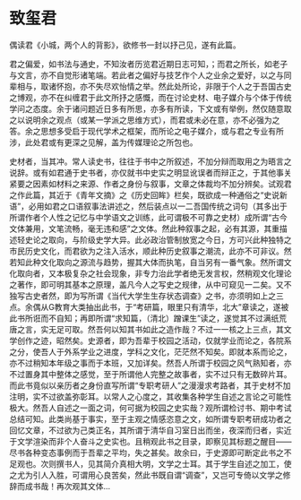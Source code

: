 # 致玺君

偶读君《小城，两个人的背影》，欲修书一封以抒己见，遂有此篇。

君之偏爱，如书法与通史，不知汝者历览君近期日志可知，；而君之所长，如老子与文言，亦不自觉形诸笔端。若此者之偏好与技艺作个人之业余之爱好，以之与同辈相与，取诸怀抱，亦不失尽欢怡情之举。然此处所论，非限于个人之于吾国古史之博观，亦不在纠缠君于此文所抒之感慨，而在讨论史材、电子媒介与个体于传统学问之态度。余于诸问题近日多有所思，亦多有所读，下文或有举例，然仅随意取之以说明余之观点（或某一学派之思维方式），而君或未必在意，亦不必强为之答。余之思想多受启于现代学术之框架，而所论之电子媒介，或与君之专业有所涉，此处君或有更深之见解，盖为传媒理论之所包也。

史材者，当其冲。常人读史书，往往于书中之所叙述，不加分辩而取用之为晤言之说辞。或有如君通于史书者，亦仅就书中史实之明显讹误者而辩正之，于其他事关紧要之因素如材料之来源、作者之身份与叙事，文章之体裁均不加分辨矣。试观君之作此篇，其近于《青年文摘》之《历史回眸》栏矣，既欲成一种通俗之“史说新语”，必用如君之口语叙事法讲述之，然后装点以一二吾国传统之词句（其多出于所谓作者个人性之记忆与中学语文之训练，此可谓极不可靠之史材）成所谓“古今文体兼用，文笔流畅，毫无违和感”之文体。然此种叙事之起，必有其源，其重描述轻史论之取向，与阶级史学大异。此必政治管制放宽之今日，方可兴此种独特之市民历史文化，而君欲为之注入活水，顺此种历史叙事之潮流，此亦不可非议。然若知此种文化取向之源流与趋势，握其大体而执笔，自当另有一番气象。然所谓文化取向者，又本极复杂之社会现象，非专力治此学者绝无发言权，然稍观文化理论之著作，即可明其基本之原理，盖凡今人之写史之规律，从中可窥见一二矣。又不独写古史者然，即为写所谓《当代大学生生存状态调查》之书，亦须明如上之三点。余偶从G教育大类抽出此书，于“考研篇，眼里只有清华，北大”章读之，遂被此书所诳而不自知；再即所谓“求知篇，（清北）蹭课生”读之，遂觉其不过满纸荒唐之言，实无足可取。然吾何以知其书如此之造作哉？不过一一核之上三点，其文学创作之迹，昭然矣。史源者，即为吾辈于校园之活动，仅就学业而论之，各院系之分，使吾人于外系学业之进度，学科之文化，茫茫然不知矣。即就本系而论之，亦不过稍知本年级之事而于本班，又加详矣。然吾人所谓于校园之风气熟知者，亦不过置身其中整体之感觉，至于所谓他人完整之故事者，实不过只有无数碎片耳。而此书竟似以亲历者之身份直写所谓“专职考研人”之漫漫求考路者，其于史材不加注明，实不过欲盖弥彰耳。以常人之心度之，其收集各种学生自述之言论之可能性极大。然吾人自述之一面之词，何可据为校园之史实哉？观所谓检讨书、期中考试总结可知。此类尚基于事实，至于主观之情感恣意之文，如所谓专职考研成功者之回忆文章，不过欲为己类正名，其所谓于清华自习室日出而坐，夜深而归者，实近于文学渲染而非个人奋斗之史实也。且稍观此书之目录，即察见其标题之醒目——尽书各种变态事例而于吾辈之平均，失之甚矣。故余曰，于史源即可断定此书之不足观也。次则撰书人，见其简介真相大明，文学之士耳。其于学生自述之加工，使之尤为引人入胜，可谓用心良苦矣，然此书既自谓“调查”，又岂可专倚以文学之修辞而成书哉！再次观其文体...
